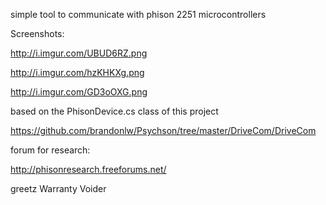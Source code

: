 simple tool to communicate with phison 2251 microcontrollers


Screenshots:

http://i.imgur.com/UBUD6RZ.png

http://i.imgur.com/hzKHKXg.png

http://i.imgur.com/GD3oOXG.png


based on the PhisonDevice.cs class of this project

https://github.com/brandonlw/Psychson/tree/master/DriveCom/DriveCom

forum for research:

http://phisonresearch.freeforums.net/


greetz Warranty Voider
